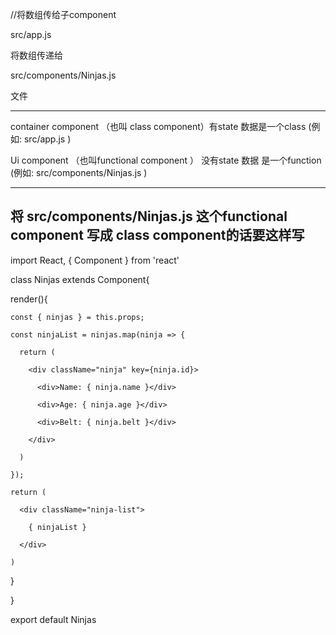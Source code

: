 //将数组传给子component


src/app.js 

将数组传递给

src/components/Ninjas.js 

文件

------------------------------------------------------

container component （也叫 class component）有state 数据是一个class   (例如: src/app.js )

Ui component （也叫functional component ） 没有state 数据 是一个function    (例如: src/components/Ninjas.js )


-------------------------------------------------------

将 src/components/Ninjas.js  这个functional component 写成 class component的话要这样写
---------------------------------------------------------------------------


import React, { Component } from 'react'

class Ninjas extends Component{

  render(){
  
    const { ninjas } = this.props;
    
    const ninjaList = ninjas.map(ninja => {
    
      return (
      
        <div className="ninja" key={ninja.id}>
        
          <div>Name: { ninja.name }</div>
          
          <div>Age: { ninja.age }</div>
          
          <div>Belt: { ninja.belt }</div>
          
        </div>
        
      )
      
    });
    
    return (
    
      <div className="ninja-list">
      
        { ninjaList }
        
      </div>
      
    )
    
  }
  
}

export default Ninjas
